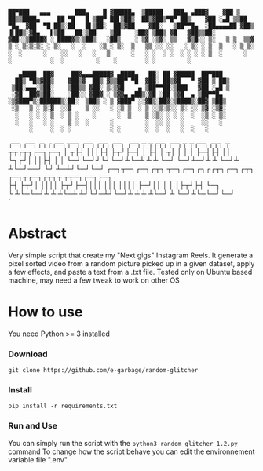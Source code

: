 `
    ██▀███   ▄▄▄       ███▄    █ ▓█████▄  ▒█████   ███▄ ▄███▓   
   ▓██ ▒ ██▒▒████▄     ██ ▀█   █ ▒██▀ ██▌▒██▒  ██▒▓██▒▀█▀ ██▒   
   ▓██ ░▄█ ▒▒██  ▀█▄  ▓██  ▀█ ██▒░██   █▌▒██░  ██▒▓██    ▓██░  
   ▒██▀▀█▄  ░██▄▄▄▄██ ▓██▒  ▐▌██▒░▓█▄   ▌▒██   ██░▒██    ▒██   
   ░██▓ ▒██▒ ▓█   ▓██▒▒██░   ▓██░░▒████▓ ░ ████▓▒░▒██▒   ░██▒   
   ░ ▒▓ ░▒▓░ ▒▒   ▓▒█░░ ▒░   ▒ ▒  ▒▒▓  ▒ ░ ▒░▒░▒░ ░ ▒░   ░  ░   
     ░▒ ░ ▒░  ▒   ▒▒ ░░ ░░   ░ ▒░ ░ ▒  ▒   ░ ▒ ▒░ ░  ░      ░   
     ░░   ░   ░   ▒      ░   ░ ░  ░ ░  ░ ░ ░ ░ ▒  ░      ░     
      ░           ░  ░         ░    ░        ░ ░         ░     `
      

       ▄████  ██▓     ██▓▄▄▄█████▓ ▄████▄   ██░ ██ ▓█████  ██▀███  
      ██▒ ▀█▒▓██▒    ▓██▒▓  ██▒ ▓▒▒██▀ ▀█  ▓██░ ██▒▓█   ▀ ▓██ ▒ ██▒
     ▒██░▄▄▄░▒██░    ▒██▒▒ ▓██░ ▒░▒▓█    ▄ ▒██▀▀██░▒███   ▓██ ░▄█ ▒
     ░▓█  ██▓▒██░    ░██░░ ▓██▓ ░ ▒▓▓▄ ▄██▒░▓█ ░██ ▒▓█  ▄ ▒██▀▀█▄  
    ░▒▓███▀▒░██████▒░██░  ▒██▒ ░ ▒ ▓███▀ ░░▓█▒░██▓░▒████▒░██▓ ▒██▒
     ░▒   ▒ ░ ▒░▓  ░░▓    ▒ ░░   ░ ░▒ ▒  ░ ▒ ░░▒░▒░░ ▒░ ░░ ▒▓ ░▒▓░
      ░   ░ ░ ░ ▒  ░ ▒ ░    ░      ░  ▒    ▒ ░▒░ ░ ░ ░  ░  ░▒ ░ ▒░
      ░   ░   ░ ░    ▒ ░  ░      ░         ░  ░░ ░   ░     ░░   ░ 
          ░     ░  ░ ░           ░ ░       ░  ░  ░   ░  ░   ░     

   ┌─┐┌─┐┌┐┌┌─┐┬─┐┌─┐┌┬┐┌─┐  ┌─┐┬  ┬┌┬┐┌─┐┬ ┬┌─┐┌┬┐  ┬  ┬┬┌┬┐┌─┐┌─┐
   │ ┬├┤ │││├┤ ├┬┘├─┤ │ ├┤   │ ┬│  │ │ │  ├─┤├┤  ││  └┐┌┘│ ││├┤ │ │
   └─┘└─┘┘└┘└─┘┴└─┴ ┴ ┴ └─┘  └─┘┴─┘┴ ┴ └─┘┴ ┴└─┘─┴┘   └┘ ┴─┴┘└─┘└─┘
   ┌─┐┬─┐┌─┐┌┬┐  ┬─┐┌─┐┌┐┌┌┬┐┌─┐┌┬┐  ┌─┐┬┌─┐┌┬┐┬ ┬┬─┐┌─┐┌─┐  
   ├┤ ├┬┘│ ││││  ├┬┘├─┤│││ │││ ││││  ├─┘││   │ │ │├┬┘├┤ └─┐  
   └  ┴└─└─┘┴ ┴  ┴└─┴ ┴┘└┘─┴┘└─┘┴ ┴  ┴  ┴└─┘ ┴ └─┘┴└─└─┘└─┘  
`
# Abstract

Very simple script that create my "Next gigs" Instagram Reels. It generate a pixel sorted video from a random picture picked up in a given dataset, apply a few effects, and paste a text from a .txt file.
Tested only on Ubuntu based machine, may need a few tweak to work on other OS

# How to use
You need Python >= 3 installed

### Download

```git clone https://github.com/e-garbage/random-glitcher ```

### Install

`pip install -r requirements.txt`

### Run and Use

You can simply run the script with the `python3 random_glitcher_1.2.py` command 
To change how the script behave you can edit the environnement variable file ".env".

